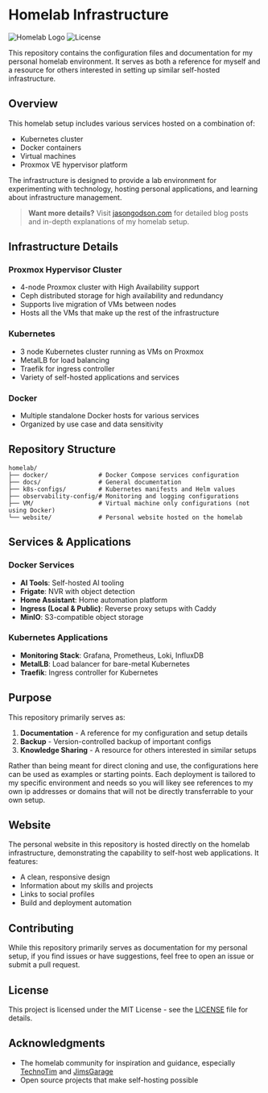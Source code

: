 # Homelab Infrastructure

![Homelab Logo](https://img.shields.io/badge/Homelab-Infrastructure-blue)
![License](https://img.shields.io/github/license/jgodson/homelab)

This repository contains the configuration files and documentation for my personal homelab environment. It serves as both a reference for myself and a resource for others interested in setting up similar self-hosted infrastructure.

## Overview

This homelab setup includes various services hosted on a combination of:
- Kubernetes cluster
- Docker containers
- Virtual machines
- Proxmox VE hypervisor platform

The infrastructure is designed to provide a lab environment for experimenting with technology, hosting personal applications, and learning about infrastructure management.

> **Want more details?** Visit [jasongodson.com](https://jasongodson.com) for detailed blog posts and in-depth explanations of my homelab setup.

## Infrastructure Details

### Proxmox Hypervisor Cluster
- 4-node Proxmox cluster with High Availability support
- Ceph distributed storage for high availability and redundancy
- Supports live migration of VMs between nodes
- Hosts all the VMs that make up the rest of the infrastructure

### Kubernetes
- 3 node Kubernetes cluster running as VMs on Proxmox
- MetalLB for load balancing
- Traefik for ingress controller
- Variety of self-hosted applications and services

### Docker
- Multiple standalone Docker hosts for various services
- Organized by use case and data sensitivity

## Repository Structure

```
homelab/
├── docker/              # Docker Compose services configuration
├── docs/                # General documentation
├── k8s-configs/         # Kubernetes manifests and Helm values
├── observability-config/# Monitoring and logging configurations
├── VM/                  # Virtual machine only configurations (not using Docker)
└── website/             # Personal website hosted on the homelab
```

## Services & Applications

### Docker Services

- **AI Tools**: Self-hosted AI tooling
- **Frigate**: NVR with object detection
- **Home Assistant**: Home automation platform
- **Ingress (Local & Public)**: Reverse proxy setups with Caddy
- **MinIO**: S3-compatible object storage

### Kubernetes Applications

- **Monitoring Stack**: Grafana, Prometheus, Loki, InfluxDB
- **MetalLB**: Load balancer for bare-metal Kubernetes
- **Traefik**: Ingress controller for Kubernetes

## Purpose

This repository primarily serves as:

1. **Documentation** - A reference for my configuration and setup details
2. **Backup** - Version-controlled backup of important configs
3. **Knowledge Sharing** - A resource for others interested in similar setups

Rather than being meant for direct cloning and use, the configurations here can be used as examples or starting points. Each deployment is tailored to my specific environment and needs so you will likey see references to my own ip addresses or domains that will not be directly transferrable to your own setup.

## Website

The personal website in this repository is hosted directly on the homelab infrastructure, demonstrating the capability to self-host web applications. It features:

- A clean, responsive design
- Information about my skills and projects
- Links to social profiles
- Build and deployment automation

## Contributing

While this repository primarily serves as documentation for my personal setup, if you find issues or have suggestions, feel free to open an issue or submit a pull request.

## License

This project is licensed under the MIT License - see the [LICENSE](LICENSE) file for details.

## Acknowledgments

- The homelab community for inspiration and guidance, especially [TechnoTim](https://github.com/techno-tim) and [JimsGarage](https://github.com/JamesTurland/JimsGarage/tree/main)
- Open source projects that make self-hosting possible